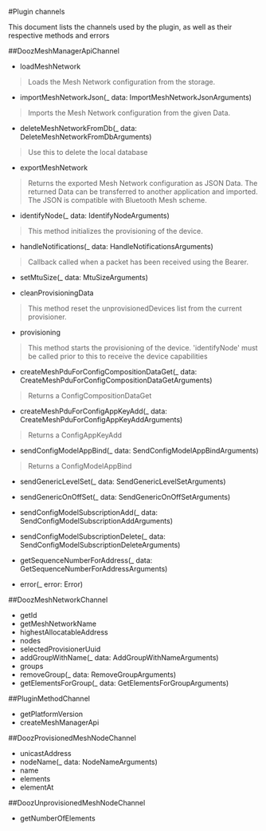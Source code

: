 #Plugin channels

This document lists the channels used by the plugin, as well as their respective methods and errors

##DoozMeshManagerApiChannel

+ loadMeshNetwork
> Loads the Mesh Network configuration from the storage.

    
+ importMeshNetworkJson(_ data: ImportMeshNetworkJsonArguments)
> Imports the Mesh Network configuration from the given Data.

+ deleteMeshNetworkFromDb(_ data: DeleteMeshNetworkFromDbArguments)
> Use this to delete the local database

+ exportMeshNetwork
> Returns the exported Mesh Network configuration as JSON Data.
> The returned Data can be transferred to another application and
> imported. The JSON is compatible with Bluetooth Mesh scheme.

+ identifyNode(_ data: IdentifyNodeArguments)
> This method initializes the provisioning of the device.

+ handleNotifications(_ data: HandleNotificationsArguments)
> Callback called when a packet has been received using the Bearer.

+ setMtuSize(_ data: MtuSizeArguments)
> 

+ cleanProvisioningData
> This method reset the unprovisionedDevices list from the current provisioner.

+ provisioning
> This method starts the provisioning of the device.
> 'identifyNode' must be called prior to this to receive the device capabilities

+ createMeshPduForConfigCompositionDataGet(_ data: CreateMeshPduForConfigCompositionDataGetArguments)
> Returns a ConfigCompositionDataGet

+ createMeshPduForConfigAppKeyAdd(_ data: CreateMeshPduForConfigAppKeyAddArguments)
> Returns a ConfigAppKeyAdd

+ sendConfigModelAppBind(_ data: SendConfigModelAppBindArguments)
> Returns a ConfigModelAppBind

+ sendGenericLevelSet(_ data: SendGenericLevelSetArguments)


+ sendGenericOnOffSet(_ data: SendGenericOnOffSetArguments)


+ sendConfigModelSubscriptionAdd(_ data: SendConfigModelSubscriptionAddArguments)


+ sendConfigModelSubscriptionDelete(_ data: SendConfigModelSubscriptionDeleteArguments)
     
+ getSequenceNumberForAddress(_ data: GetSequenceNumberForAddressArguments)
     
+ error(_ error: Error)

##DoozMeshNetworkChannel
+ getId
+ getMeshNetworkName
+ highestAllocatableAddress
+ nodes
+ selectedProvisionerUuid
+ addGroupWithName(_ data: AddGroupWithNameArguments)
+ groups
+ removeGroup(_ data: RemoveGroupArguments)
+ getElementsForGroup(_ data: GetElementsForGroupArguments)

##PluginMethodChannel
+ getPlatformVersion
+ createMeshManagerApi

##DoozProvisionedMeshNodeChannel
+ unicastAddress
+ nodeName(_ data: NodeNameArguments)
+ name
+ elements
+ elementAt

##DoozUnprovisionedMeshNodeChannel
+ getNumberOfElements
